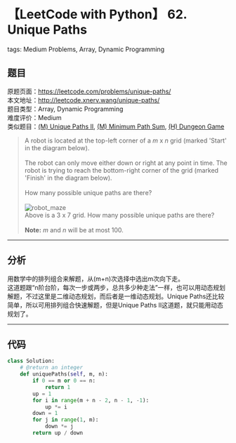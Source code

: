 # 【LeetCode with Python】 62. Unique Paths
tags: Medium Problems, Array, Dynamic Programming

## 题目
原题页面：<https://leetcode.com/problems/unique-paths/><br/>
本文地址：<http://leetcode.xnerv.wang/unique-paths/><br/>
题目类型：Array, Dynamic Programming<br/>
难度评价：Medium<br/>
类似题目：[(M) Unique Paths II](/unique-paths-ii/), [(M) Minimum Path Sum](/minimum-path-sum/), [(H) Dungeon Game](/dungeon-game/)<br/>

> A robot is located at the top-left corner of a *m* x *n* grid (marked 'Start' in the diagram below).<br/>
><br/>
> The robot can only move either down or right at any point in time. The robot is trying to reach the bottom-right corner of the grid (marked 'Finish' in the diagram below).<br/>
><br/>
> How many possible unique paths are there?<br/>
><br/>
> ![robot_maze](http://leetcode.com/wp-content/uploads/2014/12/robot_maze.png)<br/>
> Above is a 3 x 7 grid. How many possible unique paths are there?<br/>
><br/>
> **Note:** *m* and *n* will be at most 100.<br/>

<!-- more -->

---
## 分析
用数学中的排列组合来解题，从(m+n)次选择中选出m次向下走。<br/>
这道题跟“n阶台阶，每次一步或两步，总共多少种走法”一样，也可以用动态规划解题，不过这里是二维动态规划，而后者是一维动态规划。Unique Paths还比较简单，所以可用排列组合快速解题，但是Unique Paths II这道题，就只能用动态规划了。<br/>

---
## 代码
``` python
class Solution:
    # @return an integer
    def uniquePaths(self, m, n):
        if 0 == m or 0 == n:
            return 1
        up = 1
        for i in range(m + n - 2, n - 1, -1):
            up *= i
        down = 1
        for j in range(1, m):
            down *= j
        return up / down
```
